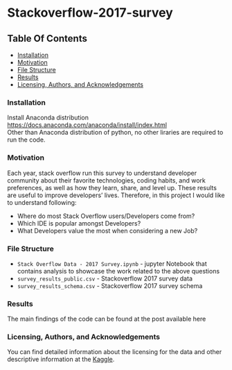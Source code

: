 # Stackoverflow-2017-survey
## Table Of Contents
* [Installation](https://github.com/pgupta212/Stackoverflow-2017-survey/edit/main/README.md#installation)
* [Motivation](https://github.com/pgupta212/Stackoverflow-2017-survey/edit/main/README.md#motivation)
* [File Structure](https://github.com/pgupta212/Stackoverflow-2017-survey/edit/main/README.md#file-structure)
* [Results](https://github.com/pgupta212/Stackoverflow-2017-survey/edit/main/README.md#results)
* [Licensing, Authors, and Acknowledgements](https://github.com/pgupta212/Stackoverflow-2017-survey/edit/main/README.md#licensing-authors-and-acknowledgements)

### Installation
Install Anaconda distribution 
https://docs.anaconda.com/anaconda/install/index.html  
Other than Anaconda distribution of python, no other liraries are required to run the code.  

### Motivation
Each year, stack overflow run this survey to understand developer community about their favorite technologies, coding habits, and work preferences, as well as how they learn, share, and level up. These results are useful to improve developers’ lives. Therefore, in this project I would like to understand following:  
* Where do most Stack Overflow users/Developers come from?  
* Which IDE is popular amongst Developers?  
* What Developers value the most when considering a new Job?  

### File Structure
* `Stack Overflow Data - 2017 Survey.ipynb` - jupyter Notebook that contains analysis to showcase the work related to the above questions  
* `survey_results_public.csv` - Stackoverflow 2017 survey data  
* `survey_results_schema.csv` - Stackoverflow 2017 survey schema  

### Results
The main findings of the code can be found at the post available here  

### Licensing, Authors, and Acknowledgements
You can find detailed information about the licensing for the data and other descriptive information at the [Kaggle](https://www.kaggle.com/datasets/stackoverflow/so-survey-2017).






